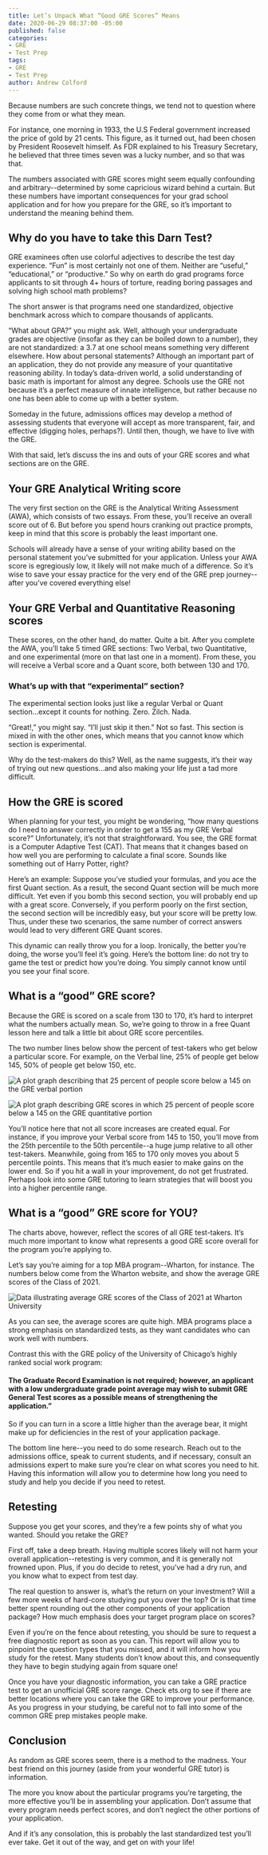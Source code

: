 ```yaml
---
title: Let’s Unpack What “Good GRE Scores” Means
date: 2020-06-29 08:37:00 -05:00
published: false
categories:
- GRE
- Test Prep
tags:
- GRE
- Test Prep
author: Andrew Colford
---
```


Because numbers are such concrete things, we tend not to question where they come from or what they mean.

For instance, one morning in 1933, the U.S Federal government increased the price of gold by 21 cents.  This figure, as it turned out, had been chosen by President Roosevelt himself.  As FDR explained to his Treasury Secretary, he believed that three times seven was a lucky number, and so that was that.

The numbers associated with GRE scores might seem equally confounding and arbitrary--determined by some capricious wizard behind a curtain.  But these numbers have important consequences for your grad school application and for how you prepare for the GRE, so it’s important to understand the meaning behind them.

## Why do you have to take this Darn Test?

GRE examinees often use colorful adjectives to describe the test day experience.  “Fun” is most certainly not one of them.  Neither are “useful,” “educational,” or “productive.”  So why on earth do grad programs force applicants to sit through 4+ hours of torture, reading boring passages and solving high school math problems?

The short answer is that programs need one standardized, objective benchmark across which to compare thousands of applicants.  

“What about GPA?” you might ask.  Well, although your undergraduate grades are objective (insofar as they can be boiled down to a number), they are not standardized: a 3.7 at one school means something very different elsewhere.  How about personal statements?  Although an important part of an application, they do not provide any measure of your quantitative reasoning ability.  In today’s data-driven world, a solid understanding of basic math is important for almost any degree.  Schools use the GRE not because it’s a perfect measure of innate intelligence, but rather because no one has been able to come up with a better system.

Someday in the future, admissions offices may develop a method of assessing students that everyone will accept as more transparent, fair, and effective (digging holes, perhaps?).  Until then, though, we have to live with the GRE.

With that said, let’s discuss the ins and outs of your GRE scores and what sections are on the GRE.

## Your GRE Analytical Writing score
The very first section on the GRE is the Analytical Writing Assessment (AWA), which consists of two essays.  From these, you’ll receive an overall score out of 6.  But before you spend hours cranking out practice prompts, keep in mind that this score is probably the least important one.

Schools will already have a sense of your writing ability based on the personal statement you’ve submitted for your application.  Unless your AWA score is egregiously low, it likely will not make much of a difference.  So it’s wise to save your essay practice for the very end of the GRE prep journey--after you’ve covered everything else!

## Your GRE Verbal and Quantitative Reasoning scores
These scores, on the other hand, do matter.  Quite a bit.  After you complete the AWA, you’ll take 5 timed GRE sections: Two Verbal, two Quantitative, and one experimental (more on that last one in a moment).  From these, you will receive a Verbal score and a Quant score, both between 130 and 170.

### What’s up with that “experimental” section?
The experimental section looks just like a regular Verbal or Quant section...except it counts for nothing.  Zero.  Zilch.  Nada.  

“Great!,” you might say.  “I’ll just skip it then.”  Not so fast.  This section is mixed in with the other ones, which means that you cannot know which section is experimental.

Why do the test-makers do this?  Well, as the name suggests, it’s their way of trying out new questions...and also making your life just a tad more difficult.

## How the GRE is scored
When planning for your test, you might be wondering, “how many questions do I need to answer correctly in order to get a 155 as my GRE Verbal score?”  Unfortunately, it’s not that straightforward.  You see, the GRE format is a Computer Adaptive Test (CAT).  That means that it changes based on how well you are performing to calculate a final score.  Sounds like something out of Harry Potter, right?

Here’s an example: Suppose you’ve studied your formulas, and you ace the first Quant section.  As a result, the second Quant section will be much more difficult.  Yet even if you bomb this second section, you will probably end up with a great score.  Conversely, if you perform poorly on the first section, the second section will be incredibly easy, but your score will be pretty low.  Thus, under these two scenarios, the same number of correct answers would lead to very different GRE Quant scores.

This dynamic can really throw you for a loop.  Ironically, the better you’re doing, the worse you’ll feel it’s going.  Here’s the bottom line: do not try to game the test or predict how you’re doing.  You simply cannot know until you see your final score.

## What is a “good” GRE score?
Because the GRE is scored on a scale from 130 to 170, it’s hard to interpret what the numbers actually mean.  So, we’re going to throw in a free Quant lesson here and talk a little bit about GRE score percentiles.

The two number lines below show the percent of test-takers who get below a particular score.  For example, on the Verbal line, 25% of people get below 145, 50% of people get below 150, etc.

![A plot graph describing that 25 percent of people score below a 145 on the GRE verbal portion](/blog/uploads/GRE%20Verbal%20Score%20Scale%20Wyzant%201.png)

![A plot graph describing GRE scores in which 25 percent of people score below a 145 on the GRE quantitative portion](/blog/uploads/GRE%20Quant%20Score%20Scale%20Wyzant%201.png)

You’ll notice here that not all score increases are created equal.  For instance, if you improve your Verbal score from 145 to 150, you’ll move from the 25th percentile to the 50th percentile--a huge jump relative to all other test-takers.  Meanwhile, going from 165 to 170 only moves you about 5 percentile points.  This means that it’s much easier to make gains on the lower end.  So if you hit a wall in your improvement, do not get frustrated.  Perhaps look into some GRE tutoring to learn strategies that will boost you into a higher percentile range.

## What is a “good” GRE score for YOU?
The charts above, however, reflect the scores of all GRE test-takers.  It’s much more important to know what represents a good GRE score overall for the program you’re applying to.

Let’s say you’re aiming for a top MBA program--Wharton, for instance.  The numbers below come from the Wharton website, and show the average GRE scores of the Class of 2021.

![Data illustrating average GRE scores of the Class of 2021 at Wharton University](/blog/uploads/GRE%20Quant%20Scores%20Wyzant%202.png)

As you can see, the average scores are quite high.  MBA programs place a strong emphasis on standardized tests, as they want candidates who can work well with numbers.  

Contrast this with the GRE policy of the University of Chicago’s highly ranked social work program:

#### The Graduate Record Examination is not required; however, an applicant with a low undergraduate grade point average may wish to submit GRE General Test scores as a possible means of strengthening the application.”

So if you can turn in a score a little higher than the average bear, it might make up for deficiencies in the rest of your application package.

The bottom line here--you need to do some research.  Reach out to the admissions office, speak to current students, and if necessary, consult an admissions expert to make sure you’re clear on what scores you need to hit.  Having this information will allow you to determine how long you need to study and help you decide if you need to retest.

## Retesting
Suppose you get your scores, and they’re a few points shy of what you wanted.  Should you retake the GRE?

First off, take a deep breath.  Having multiple scores likely will not harm your overall application--retesting is very common, and it is generally not frowned upon.  Plus, if you do decide to retest, you’ve had a dry run, and you know what to expect from test day.

The real question to answer is, what’s the return on your investment?  Will a few more weeks of hard-core studying put you over the top?  Or is that time better spent rounding out the other components of your application package?  How much emphasis does your target program place on scores?

Even if you’re on the fence about retesting, you should be sure to request a free diagnostic report as soon as you can.  This report will allow you to pinpoint the question types that you missed, and it will inform how you study for the retest.  Many students don’t know about this, and consequently they have to begin studying again from square one!

Once you have your diagnostic information, you can take a GRE practice test to get an unofficial GRE score range.  Check ets.org to see if there are better locations where you can take the GRE to improve your performance.  As you progress in your studying, be careful not to fall into some of the common GRE prep mistakes people make.

## Conclusion
As random as GRE scores seem, there is a method to the madness.  Your best friend on this journey (aside from your wonderful GRE tutor) is information.

The more you know about the particular programs you’re targeting, the more effective you’ll be in assembling your application.  Don’t assume that every program needs perfect scores, and don’t neglect the other portions of your application.

And if it’s any consolation, this is probably the last standardized test you’ll ever take.  Get it out of the way, and get on with your life!


